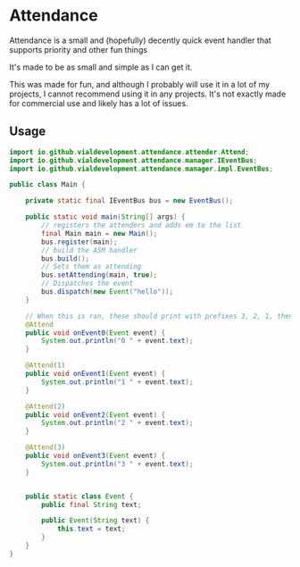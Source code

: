 # Attendance
Attendance is a small and (hopefully) decently quick event handler that supports priority and other fun things

It's made to be as small and simple as I can get it.

This was made for fun, and although I probably will use it in a lot of my projects, I cannot recommend using it in any projects. It's not exactly made for commercial use and likely has a lot of issues.

## Usage
```java
import io.github.vialdevelopment.attendance.attender.Attend;
import io.github.vialdevelopment.attendance.manager.IEventBus;
import io.github.vialdevelopment.attendance.manager.impl.EventBus;

public class Main {

    private static final IEventBus bus = new EventBus();

    public static void main(String[] args) {
        // registers the attenders and adds em to the list
        final Main main = new Main();
        bus.register(main);
        // build the ASM handler
        bus.build();
        // Sets them as attending
        bus.setAttending(main, true);
        // Dispatches the event
        bus.dispatch(new Event("hello"));
    }

    // When this is ran, these should print with prefixes 3, 2, 1, then 0 in that order because of the priority
    @Attend
    public void onEvent0(Event event) {
        System.out.println("0 " + event.text);
    }

    @Attend(1)
    public void onEvent1(Event event) {
        System.out.println("1 " + event.text);
    }

    @Attend(2)
    public void onEvent2(Event event) {
        System.out.println("2 " + event.text);
    }

    @Attend(3)
    public void onEvent3(Event event) {
        System.out.println("3 " + event.text);
    }


    public static class Event {
        public final String text;

        public Event(String text) {
            this.text = text;
        }
    }
}
```
